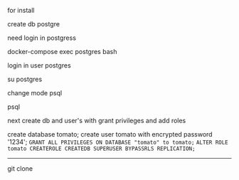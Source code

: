 for install

create db postgre 

need login in postgress

docker-compose exec postgres bash

login in user postgres

su postgres

change mode psql

psql

next create db and user's with grant privileges and add roles

create database tomato;
create user tomato with encrypted password '1234';
`GRANT ALL PRIVILEGES ON DATABASE "tomato" to tomato;`
`ALTER ROLE tomato CREATEROLE CREATEDB SUPERUSER BYPASSRLS REPLICATION;`

---------------------------------------------------------------
git clone
